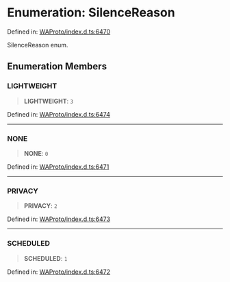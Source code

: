 # Enumeration: SilenceReason

Defined in: [WAProto/index.d.ts:6470](https://github.com/Fokusdotid/Baileys/blob/58a03b5a49cf326e1050515994499cb0bb76662f/WAProto/index.d.ts#L6470)

SilenceReason enum.

## Enumeration Members

### LIGHTWEIGHT

> **LIGHTWEIGHT**: `3`

Defined in: [WAProto/index.d.ts:6474](https://github.com/Fokusdotid/Baileys/blob/58a03b5a49cf326e1050515994499cb0bb76662f/WAProto/index.d.ts#L6474)

***

### NONE

> **NONE**: `0`

Defined in: [WAProto/index.d.ts:6471](https://github.com/Fokusdotid/Baileys/blob/58a03b5a49cf326e1050515994499cb0bb76662f/WAProto/index.d.ts#L6471)

***

### PRIVACY

> **PRIVACY**: `2`

Defined in: [WAProto/index.d.ts:6473](https://github.com/Fokusdotid/Baileys/blob/58a03b5a49cf326e1050515994499cb0bb76662f/WAProto/index.d.ts#L6473)

***

### SCHEDULED

> **SCHEDULED**: `1`

Defined in: [WAProto/index.d.ts:6472](https://github.com/Fokusdotid/Baileys/blob/58a03b5a49cf326e1050515994499cb0bb76662f/WAProto/index.d.ts#L6472)
